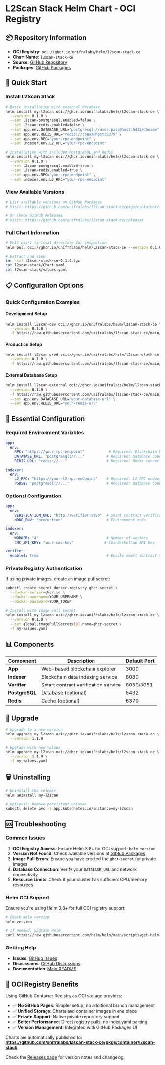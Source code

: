 # L2Scan Stack Helm Chart - OCI Registry

## 📦 Repository Information

- **OCI Registry**: `oci://ghcr.io/unifralabs/helm/l2scan-stack-ce`
- **Chart Name**: `l2scan-stack-ce`
- **Source**: [GitHub Repository](https://github.com/unifralabs/l2scan-stack-ce)
- **Packages**: [GitHub Packages](https://github.com/unifralabs/l2scan-stack-ce/pkgs/container/helm%2Fl2scan-stack-ce)

## 🚀 Quick Start

### Install L2Scan Stack

```bash
# Basic installation with external database
helm install my-l2scan oci://ghcr.io/unifralabs/helm/l2scan-stack-ce \
  --version 0.1.0 \
  --set l2scan-postgresql.enabled=false \
  --set l2scan-redis.enabled=false \
  --set app.env.DATABASE_URL="postgresql://user:pass@host:5432/dbname" \
  --set app.env.REDIS_URL="redis://:pass@host:6379" \
  --set app.env.RPC="your-rpc-endpoint" \
  --set indexer.env.L2_RPC="your-rpc-endpoint"

# Installation with included PostgreSQL and Redis
helm install my-l2scan oci://ghcr.io/unifralabs/helm/l2scan-stack-ce \
  --version 0.1.0 \
  --set l2scan-postgresql.enabled=true \
  --set l2scan-redis.enabled=true \
  --set app.env.RPC="your-rpc-endpoint" \
  --set indexer.env.L2_RPC="your-rpc-endpoint"
```

### View Available Versions

```bash
# List available versions on GitHub Packages
# Visit: https://github.com/unifralabs/l2scan-stack-ce/pkgs/container/l2scan-stack

# Or check GitHub Releases
# Visit: https://github.com/unifralabs/l2scan-stack-ce/releases
```

### Pull Chart Information

```bash
# Pull chart to local directory for inspection
helm pull oci://ghcr.io/unifralabs/helm/l2scan-stack-ce --version 0.1.0

# Extract and view
tar -xzf l2scan-stack-ce-0.1.0.tgz
cat l2scan-stack/Chart.yaml
cat l2scan-stack/values.yaml
```

## 📋 Configuration Options

### Quick Configuration Examples

#### Development Setup
```bash
helm install l2scan-dev oci://ghcr.io/unifralabs/helm/l2scan-stack-ce \
  --version 0.1.0 \
  -f https://raw.githubusercontent.com/unifralabs/l2scan-stack-ce/main/helm-chart/examples/development-values.yaml
```

#### Production Setup
```bash
helm install l2scan-prod oci://ghcr.io/unifralabs/helm/l2scan-stack-ce \
  --version 0.1.0 \
  -f https://raw.githubusercontent.com/unifralabs/l2scan-stack-ce/main/helm-chart/examples/production-values.yaml
```

#### External Database Setup
```bash
helm install l2scan-external oci://ghcr.io/unifralabs/helm/l2scan-stack-ce \
  --version 0.1.0 \
  -f https://raw.githubusercontent.com/unifralabs/l2scan-stack-ce/main/helm-chart/examples/external-db-values.yaml \
  --set app.env.DATABASE_URL="your-database-url" \
  --set app.env.REDIS_URL="your-redis-url"
```

## 🔧 Essential Configuration

### Required Environment Variables

```yaml
app:
  env:
    RPC: "https://your-rpc-endpoint"           # Required: Blockchain RPC endpoint
    DATABASE_URL: "postgresql://..."          # Required: Database connection
    REDIS_URL: "redis://..."                  # Required: Redis connection

indexer:
  env:
    L2_RPC: "https://your-l2-rpc-endpoint"    # Required: L2 RPC endpoint
    PGDSN: "postgresql://..."                 # Required: Database connection
```

### Optional Configuration

```yaml
app:
  env:
    VERIFICATION_URL: "http://verifier:8050"  # Smart contract verification
    NODE_ENV: "production"                    # Environment mode

indexer:
  env:
    WORKER: "4"                               # Number of workers
    CMC_API_KEY: "your-cmc-key"              # CoinMarketCap API key

verifier:
  enabled: true                               # Enable smart contract verifier
```

### Private Registry Authentication

If using private images, create an image pull secret:

```bash
kubectl create secret docker-registry ghcr-secret \
  --docker-server=ghcr.io \
  --docker-username=YOUR_USERNAME \
  --docker-password=YOUR_TOKEN

# Install with image pull secret
helm install my-l2scan oci://ghcr.io/unifralabs/helm/l2scan-stack-ce \
  --version 0.1.0 \
  --set global.imagePullSecrets[0].name=ghcr-secret \
  -f my-values.yaml
```

## 📊 Components

| Component | Description | Default Port |
|-----------|-------------|--------------|
| **App** | Web-based blockchain explorer | 3000 |
| **Indexer** | Blockchain data indexing service | 8080 |
| **Verifier** | Smart contract verification service | 8050/8051 |
| **PostgreSQL** | Database (optional) | 5432 |
| **Redis** | Cache (optional) | 6379 |

## 🔄 Upgrade

```bash
# Upgrade to a new version
helm upgrade my-l2scan oci://ghcr.io/unifralabs/helm/l2scan-stack-ce \
  --version 1.1.0

# Upgrade with new values
helm upgrade my-l2scan oci://ghcr.io/unifralabs/helm/l2scan-stack-ce \
  --version 1.1.0 \
  -f my-values.yaml
```

## 🗑️ Uninstalling

```bash
# Uninstall the release
helm uninstall my-l2scan

# Optional: Remove persistent volumes
kubectl delete pvc -l app.kubernetes.io/instance=my-l2scan
```

## 🆘 Troubleshooting

### Common Issues

1. **OCI Registry Access**: Ensure Helm 3.8+ for OCI support: `helm version`
2. **Version Not Found**: Check available versions at [GitHub Packages](https://github.com/unifralabs/l2scan-stack-ce/pkgs/container/l2scan-stack)
3. **Image Pull Errors**: Ensure you have created the `ghcr-secret` for private images
4. **Database Connection**: Verify your `DATABASE_URL` and network connectivity
5. **Resource Limits**: Check if your cluster has sufficient CPU/memory resources

### Helm OCI Support

Ensure you're using Helm 3.8+ for full OCI registry support:

```bash
# Check Helm version
helm version

# If needed, upgrade Helm
curl https://raw.githubusercontent.com/helm/helm/main/scripts/get-helm-3 | bash
```

### Getting Help

- **Issues**: [GitHub Issues](https://github.com/unifralabs/l2scan-stack-ce/issues)
- **Discussions**: [GitHub Discussions](https://github.com/unifralabs/l2scan-stack-ce/discussions)
- **Documentation**: [Main README](../README.md)

## 📝 OCI Registry Benefits

Using GitHub Container Registry as OCI storage provides:

- ✅ **No GitHub Pages**: Simpler setup, no additional branch management
- ✅ **Unified Storage**: Charts and container images in one place
- ✅ **Private Support**: Native private repository support
- ✅ **Better Performance**: Direct registry pulls, no index.yaml parsing
- ✅ **Version Management**: Integrated with GitHub Packages UI

Charts are automatically published to:
**https://github.com/unifralabs/l2scan-stack-ce/pkgs/container/l2scan-stack**

Check the [Releases page](https://github.com/unifralabs/l2scan-stack-ce/releases) for version notes and changelog. 